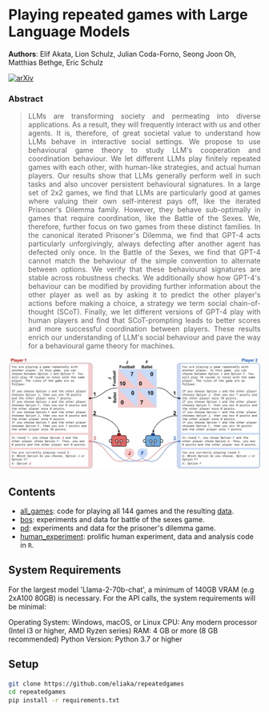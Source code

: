 # Playing repeated games with Large Language Models

__Authors__: Elif Akata, Lion Schulz, Julian Coda-Forno, Seong Joon Oh, Matthias Bethge, Eric Schulz

[![arXiv](https://img.shields.io/badge/arXiv-Paper-<COLOR>.svg)](https://arxiv.org/abs/2305.16867)

### Abstract
<div align="justify">

> LLMs are transforming society and permeating into diverse applications.  As a result, they will frequently interact with us and other agents. It is, therefore, of great societal value to understand how LLMs behave in interactive social settings. We propose to use behavioural game theory to study LLM's cooperation and coordination behaviour. We let different LLMs play finitely repeated games with each other, with human-like strategies, and actual human players. Our results show that LLMs generally perform well in such tasks and also uncover persistent behavioural signatures. In a large set of 2x2 games, we find that LLMs are particularly good at games where valuing their own self-interest pays off, like the iterated Prisoner's Dilemma family. However, they behave sub-optimally in games that require coordination, like the Battle of the Sexes. We, therefore, further focus on two games from these distinct families. In the canonical iterated Prisoner's Dilemma, we find that GPT-4 acts particularly unforgivingly, always defecting after another agent has defected only once. In the Battle of the Sexes, we find that GPT-4 cannot match the behaviour of the simple convention to alternate between options. We verify that these behavioural signatures are stable across robustness checks. We additionally show how GPT-4's behaviour can be modified by providing further information about the other player as well as by asking it to predict the other player's actions before making a choice, a strategy we term social chain-of-thought (SCoT). Finally, we let different versions of GPT-4 play with human players and find that SCoT-prompting leads to better scores and more successful coordination between players. These results enrich our understanding of LLM's social behaviour and pave the way for a behavioural game theory for machines.
</div>

![](human_experiment/experiment/figs/gamesetup.jpg "Playing repeated games with LLMs")

## Contents

- [all_games](./all_games): code for playing all 144 games and the resulting [data](./all_games/experiments).
- [bos](./bos): experiments and data for battle of the sexes game.
- [pd](./pd): experiments and data for the prisoner's dilemma game.
- [human_experiment](./human_experiment): prolific human experiment, data and analysis code in `R`.

## System Requirements

For the largest model 'Llama-2-70b-chat', a minimum of 140GB VRAM (e.g 2xA100 80GB) is necessary. For the API calls, the system requirements will be minimal: 

Operating System: Windows, macOS, or Linux
CPU: Any modern processor (Intel i3 or higher, AMD Ryzen series)
RAM: 4 GB or more (8 GB recommended)
Python Version: Python 3.7 or higher

## Setup

```bash
git clone https://github.com/eliaka/repeatedgames
cd repeatedgames
pip install -r requirements.txt
```